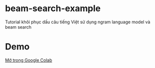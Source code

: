 # beam-search-example
Tutorial khôi phục dấu câu tiếng Việt sử dụng ngram language model và beam search

# Demo
[Mở trong Google Colab](https://colab.research.google.com/github/nguyenvanhieuvn/vn-accent-resoration/blob/master/beam_search.ipynb)

